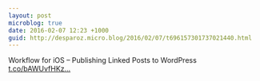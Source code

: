 ```yaml
---
layout: post
microblog: true
date: 2016-02-07 12:23 +1000
guid: http://desparoz.micro.blog/2016/02/07/t696157301737021440.html
---
```

Workflow for iOS – Publishing Linked Posts to WordPress [t.co/bAWUvfHKz...](https://t.co/bAWUvfHKzg)
